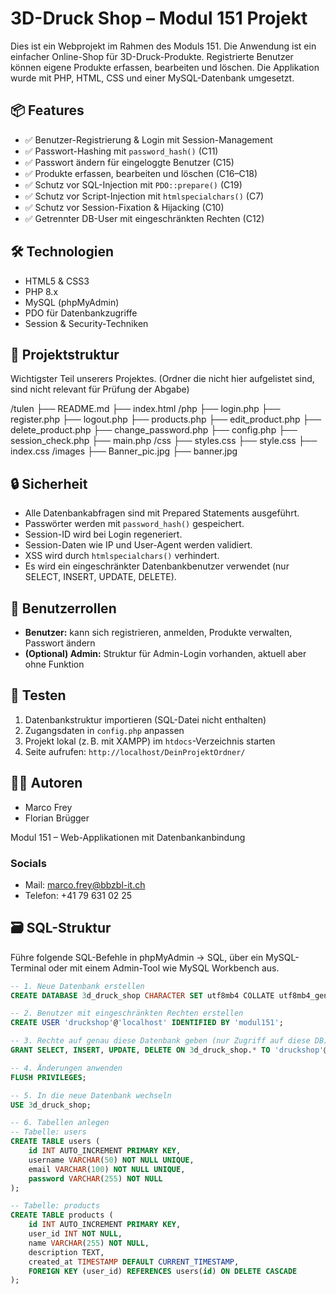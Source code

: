 # 3D-Druck Shop – Modul 151 Projekt

Dies ist ein Webprojekt im Rahmen des Moduls 151. Die Anwendung ist ein einfacher Online-Shop für 3D-Druck-Produkte. Registrierte Benutzer können eigene Produkte erfassen, bearbeiten und löschen. Die Applikation wurde mit PHP, HTML, CSS und einer MySQL-Datenbank umgesetzt.

## 📦 Features

- ✅ Benutzer-Registrierung & Login mit Session-Management
- ✅ Passwort-Hashing mit `password_hash()` (C11)
- ✅ Passwort ändern für eingeloggte Benutzer (C15)
- ✅ Produkte erfassen, bearbeiten und löschen (C16–C18)
- ✅ Schutz vor SQL-Injection mit `PDO::prepare()` (C19)
- ✅ Schutz vor Script-Injection mit `htmlspecialchars()` (C7)
- ✅ Schutz vor Session-Fixation & Hijacking (C10)
- ✅ Getrennter DB-User mit eingeschränkten Rechten (C12)

## 🛠️ Technologien

- HTML5 & CSS3
- PHP 8.x
- MySQL (phpMyAdmin)
- PDO für Datenbankzugriffe
- Session & Security-Techniken

## 📁 Projektstruktur
Wichtigster Teil unserers Projektes.
(Ordner die nicht hier aufgelistet sind, sind nicht relevant für Prüfung der Abgabe)

/tulen
  ├── README.md
  ├── index.html
    /php
      ├── login.php
      ├── register.php
      ├── logout.php
      ├── products.php
      ├── edit_product.php
      ├── delete_product.php
      ├── change_password.php
      ├── config.php
      ├── session_check.php
      ├── main.php
    /css
      ├── styles.css
      ├── style.css
      ├── index.css
    /images
      ├── Banner_pic.jpg
      ├── banner.jpg

## 🔒 Sicherheit

- Alle Datenbankabfragen sind mit Prepared Statements ausgeführt.
- Passwörter werden mit `password_hash()` gespeichert.
- Session-ID wird bei Login regeneriert.
- Session-Daten wie IP und User-Agent werden validiert.
- XSS wird durch `htmlspecialchars()` verhindert.
- Es wird ein eingeschränkter Datenbankbenutzer verwendet (nur SELECT, INSERT, UPDATE, DELETE).

## 👤 Benutzerrollen

- **Benutzer:** kann sich registrieren, anmelden, Produkte verwalten, Passwort ändern
- **(Optional) Admin:** Struktur für Admin-Login vorhanden, aktuell aber ohne Funktion

## 🧪 Testen

1. Datenbankstruktur importieren (SQL-Datei nicht enthalten)
2. Zugangsdaten in `config.php` anpassen
3. Projekt lokal (z. B. mit XAMPP) im `htdocs`-Verzeichnis starten
4. Seite aufrufen: `http://localhost/DeinProjektOrdner/`

## 👨‍💻 Autoren

- Marco Frey
- Florian Brügger

Modul 151 – Web-Applikationen mit Datenbankanbindung

### Socials

- Mail: marco.frey@bbzbl-it.ch
- Telefon: +41 79 631 02 25

## 🗃️ SQL-Struktur

Führe folgende SQL-Befehle in phpMyAdmin → SQL, über ein MySQL-Terminal oder mit einem Admin-Tool wie MySQL Workbench aus.


```sql
-- 1. Neue Datenbank erstellen
CREATE DATABASE 3d_druck_shop CHARACTER SET utf8mb4 COLLATE utf8mb4_general_ci;

-- 2. Benutzer mit eingeschränkten Rechten erstellen
CREATE USER 'druckshop'@'localhost' IDENTIFIED BY 'modul151';

-- 3. Rechte auf genau diese Datenbank geben (nur Zugriff auf diese DB)
GRANT SELECT, INSERT, UPDATE, DELETE ON 3d_druck_shop.* TO 'druckshop'@'localhost';

-- 4. Änderungen anwenden
FLUSH PRIVILEGES;

-- 5. In die neue Datenbank wechseln
USE 3d_druck_shop;

-- 6. Tabellen anlegen
-- Tabelle: users
CREATE TABLE users (
    id INT AUTO_INCREMENT PRIMARY KEY,
    username VARCHAR(50) NOT NULL UNIQUE,
    email VARCHAR(100) NOT NULL UNIQUE,
    password VARCHAR(255) NOT NULL
);

-- Tabelle: products
CREATE TABLE products (
    id INT AUTO_INCREMENT PRIMARY KEY,
    user_id INT NOT NULL,
    name VARCHAR(255) NOT NULL,
    description TEXT,
    created_at TIMESTAMP DEFAULT CURRENT_TIMESTAMP,
    FOREIGN KEY (user_id) REFERENCES users(id) ON DELETE CASCADE
);
```